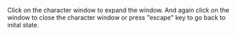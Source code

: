Click on the character window to expand the window. And again click on the window to close the character window or press "escape" key to go back to inital state.
